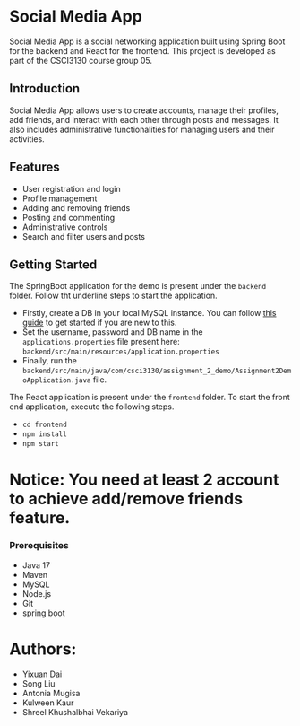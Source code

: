 # Social Media App

Social Media App is a social networking application built using Spring Boot for the backend and React for the frontend. This project is developed as part of the CSCI3130 course group 05.

## Introduction
Social Media App allows users to create accounts, manage their profiles, add friends, and interact with each other through posts and messages. It also includes administrative functionalities for managing users and their activities.

## Features
- User registration and login
- Profile management
- Adding and removing friends
- Posting and commenting
- Administrative controls
- Search and filter users and posts

## Getting Started

The SpringBoot application for the demo is present under the `backend` folder. Follow tht underline steps to start the application.

- Firstly, create a DB in your local MySQL instance. You can follow [this guide](https://dev.mysql.com/doc/mysql-getting-started/en/) to get started if you are new to this.
- Set the username, password and DB name in the `applications.properties` file present here: `backend/src/main/resources/application.properties`
- Finally, run the `backend/src/main/java/com/csci3130/assignment_2_demo/Assignment2DemoApplication.java` file.

The React application is present under the `frontend` folder. To start the front end application, execute the following steps.

- `cd frontend`
- `npm install`
- `npm start`

# Notice: You need at least 2 account to achieve add/remove friends feature.

### Prerequisites
- Java 17
- Maven
- MySQL
- Node.js 
- Git
- spring boot

# Authors:
- Yixuan Dai
- Song Liu
- Antonia Mugisa
- Kulween Kaur
- Shreel Khushalbhai Vekariya